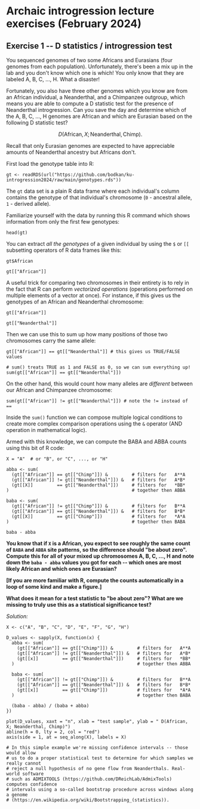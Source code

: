 # Archaic introgression lecture exercises (February 2024)

## Exercise 1 -- D statistics / introgression test

You sequenced genomes of two some Africans and Eurasians (four genomes from each population). Unfortunately, there's been a mix up in the lab and you don't know which one is which! You only know that they are labeled A, B, C, ..., H. What a disaster!

Fortunately, you also have three other genomes which you know are from an African individual, a Neanderthal, and a Chimpanzee outgroup, which means you are able to compute a D statistic test for the presence of Neanderthal introgression. Can you save the day and determine which of the A, B, C, ..., H genomes are African and which are Eurasian based on the following D statistic test?

$$
D(\textrm{African}, X; \textrm{Neanderthal}, \textrm{Chimp}).
$$

Recall that only Eurasian genomes are expected to have appreciable amounts of Neanderthal ancestry but Africans don't.

First load the genotype table into R:

```         
gt <- readRDS(url("https://github.com/bodkan/ku-introgression2024/raw/main/genotypes.rds"))
```

The `gt` data set is a plain R data frame where each individual's column contains the genotype of that individual's chromosome (`0` - ancestral allele, `1` - derived allele).

Familiarize yourself with the data by running this R command which shows information from only the first few genotypes:

```         
head(gt)
```

You can extract *all the genotypes* of a given individual by using the `$` or `[[` subsetting operators of R data frames like this:

```         
gt$African

gt[["African"]]
```

A useful trick for comparing two chromosomes in their entirety is to rely in the fact that R can perform *vectorized operations* (operations performed on multiple elements of a vector at once). For instance, if this gives us the genotypes of an African and Neanderthal chromosome:

```         
gt[["African"]]

gt[["Neanderthal"]]
```

Then we can use this to sum up how many positions of those two chromosomes carry the same allele:

```         
gt[["African"]] == gt[["Neanderthal"]] # this gives us TRUE/FALSE values 

# sum() treats TRUE as 1 and FALSE as 0, so we can sum everything up!
sum(gt[["African"]] == gt[["Neanderthal"]])
```

On the other hand, this would count how many alleles are _different_ between our African and Chimpanzee chromosome:

```
sum(gt[["African"]] != gt[["Neanderthal"]]) # note the != instead of ==
```

Inside the `sum()` function we can compose multiple logical conditions to create more complex comparison operations using the `&` operator (AND operation in mathematical logic).

Armed with this knowledge, we can compute the BABA and ABBA counts using this bit of R code:

```
X = "A"  # or "B", or "C", ..., or "H"

abba <- sum(
  (gt[["African"]] == gt[["Chimp"]]) &         # filters for   A**A
  (gt[["African"]] != gt[["Neanderthal"]]) &   # filters for   A*B*
  (gt[[X]]         == gt[["Neanderthal"]])     # filters for   *BB*
)                                              # together then ABBA

baba <- sum(
  (gt[["African"]] != gt[["Chimp"]]) &         # filters for   B**A
  (gt[["African"]] == gt[["Neanderthal"]]) &   # filters for   B*B*
  (gt[[X]]         == gt[["Chimp"]])           # filters for   *A*A
)                                              # together then BABA

baba - abba
```

**You know that if `X` is a African, you expect to see roughly the same count of `BABA` and `ABBA` site patterns, so the difference should "be about zero". Compute this for all of your mixed up chromosomes A, B, C, ..., H and note down the `baba - abba` values you got for each -- which ones are most likely African and which ones are Eurasian?**

**[If you are more familiar with R, compute the counts automatically in a loop of some kind and make a figure.]**

**What does it mean for a test statistic to "be about zero"? What are we missing to truly use this as a statistical significance test?**

_Solution:_

```
X <- c("A", "B", "C", "D", "E", "F", "G", "H")

D_values <- sapply(X, function(x) {
  abba <- sum(
    (gt[["African"]] == gt[["Chimp"]]) &         # filters for   A**A
    (gt[["African"]] != gt[["Neanderthal"]]) &   # filters for   A*B*
    (gt[[x]]         == gt[["Neanderthal"]])     # filters for   *BB*
  )                                              # together then ABBA
  
  baba <- sum(
    (gt[["African"]] != gt[["Chimp"]]) &         # filters for   B**A
    (gt[["African"]] == gt[["Neanderthal"]]) &   # filters for   B*B*
    (gt[[x]]         == gt[["Chimp"]])           # filters for   *A*A
  )                                              # together then BABA
  
  (baba - abba) / (baba + abba)
})

plot(D_values, xaxt = "n", xlab = "test sample", ylab = " D(African, X; Neanderthal, Chimp)")
abline(h = 0, lty = 2, col = "red")
axis(side = 1, at = seq_along(X), labels = X)

# In this simple example we're missing confidence intervals -- those would allow
# us to do a proper statistical test to determine for which samples we really cannot
# reject a null hypothesis of no gene flow from Neanderthals. Real-world software
# such as ADMIXTOOLS (https://github.com/DReichLab/AdmixTools) computes confidence
# intervals using a so-called bootstrap procedure across windows along a genome
# (https://en.wikipedia.org/wiki/Bootstrapping_(statistics)).
```

